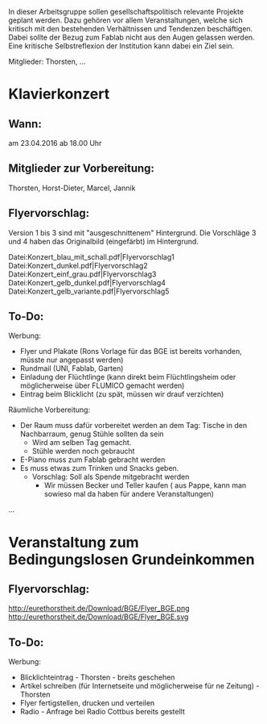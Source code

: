 In dieser Arbeitsgruppe sollen gesellschaftspolitisch relevante Projekte
geplant werden. Dazu gehören vor allem Veranstaltungen, welche sich
kritisch mit den bestehenden Verhältnissen und Tendenzen beschäftigen.
Dabei sollte der Bezug zum Fablab nicht aus den Augen gelassen werden.
Eine kritische Selbstreflexion der Institution kann dabei ein Ziel sein.

Mitglieder: Thorsten, …

<noinclude>

# Klavierkonzert

## Wann:

am 23.04.2016 ab 18.00 Uhr

## Mitglieder zur Vorbereitung:

Thorsten, Horst-Dieter, Marcel, Jannik

## Flyervorschlag:

Version 1 bis 3 sind mit "ausgeschnittenem" Hintergrund. Die Vorschläge
3 und 4 haben das Originalbild (eingefärbt) im Hintergrund.

Datei:Konzert_blau_mit_schall.pdf|Flyervorschlag1
Datei:Konzert_dunkel.pdf|Flyervorschlag2
Datei:Konzert_einf_grau.pdf|Flyervorschlag3
Datei:Konzert_gelb_dunkel.pdf|Flyervorschlag4
Datei:Konzert_gelb_variante.pdf|Flyervorschlag5

## To-Do:

Werbung:

  - Flyer und Plakate (Rons Vorlage für das BGE ist bereits vorhanden,
    müsste nur angepasst werden)
  - Rundmail (UNI, Fablab, Garten)
  - Einladung der Flüchtlinge (kann direkt beim Flüchtlingsheim oder
    möglicherweise über FLUMICO gemacht werden)
  - Eintrag beim Blicklicht (zu spät, müssen wir drauf verzichten)

Räumliche Vorbereitung:

  - Der Raum muss dafür vorbereitet werden an dem Tag: Tische in den
    Nachbarraum, genug Stühle sollten da sein
      - Wird am selben Tag gemacht.
      - Stühle werden noch gebraucht
  - E-Piano muss zum Fablab gebracht werden
  - Es muss etwas zum Trinken und Snacks geben.
      - Vorschlag: Soll als Spende mitgebracht werden
          - Wir müssen Becker und Teller kaufen ( aus Pappe, kann man
            sowieso mal da haben für andere Veranstaltungen)

…

# Veranstaltung zum Bedingungslosen Grundeinkommen

## Flyervorschlag:

<http://eurethorstheit.de/Download/BGE/Flyer_BGE.png>
<http://eurethorstheit.de/Download/BGE/Flyer_BGE.svg>

## To-Do:

Werbung:

  - Blicklichteintrag - Thorsten - breits geschehen
  - Artikel schreiben (für Internetseite und möglicherweise für ne
    Zeitung) - Thorsten
  - Flyer fertigstellen, drucken und verteilen
  - Radio - Anfrage bei Radio Cottbus bereits gestellt